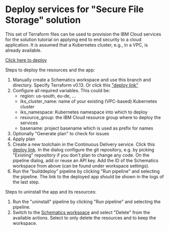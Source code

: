 # Deploy services for "Secure File Storage" solution


This set of Terraform files can be used to provision the IBM Cloud services for the solution tutorial on applying end to end security to a cloud application. It is assumed that a Kubernetes cluster, e.g., in a VPC, is already available.

[Click here to deploy](https://cloud.ibm.com/schematics/workspaces/create?repository=https://github.com/IBM-Cloud/secure-file-storage/tree/terraform/terraform)


Steps to deploy the resources and the app:
1. Manually create a Schematics workspace and use this branch and directory. Specify Terraform v0.13. Or click this ["deploy link"](https://cloud.ibm.com/schematics/workspaces/create?repository=https://github.com/IBM-Cloud/secure-file-storage/tree/terraform/terraform&terraform_version=terraform_v0.13)
2. Configure all required variables. This could be:
   - region: us-south, eu-de, ...
   - iks_cluster_name: name of your existing (VPC-based) Kubernetes cluster
   - iks_namespace: Kubernetes namespace into which to deploy
   - resource_group: the IBM Cloud resource group where to deploy the services
   - basename: project basename which is used as prefix for names
3. Optionally "Generate plan" to check for issues
4. Apply plan
5. Create a new toolchain in the Continuous Delivery service. Click this [deploy link](https://cloud.ibm.com/devops/setup/deploy?repository=https%3A//github.com/IBM-Cloud/secure-file-storage&env_id=ibm:yp:us-south&type=tekton&branch=terraform). In the dialog configure the git repository, e.g. by picking "Existing" repository if you don't plan to change any code. On the pipeline dialog, add or reuse an API key. Add the ID of the Schematics workspace from above (can be found under workspace settings). 
6. Run the "builddeploy" pipeline by clicking "Run pipeline" and selecting the pipeline. The link to the deployed app should be shown in the logs of the last step.

Steps to uninstall the app and its resources:
1. Run the "uninstall" pipeline by clicking "Run pipeline" and selecting the pipeline.
2. Switch to the [Schematics workspace](https://cloud.ibm.com/schematics/workspaces) and select "Delete" from the available actions. Select to only delete the resources and to keep the workspace.